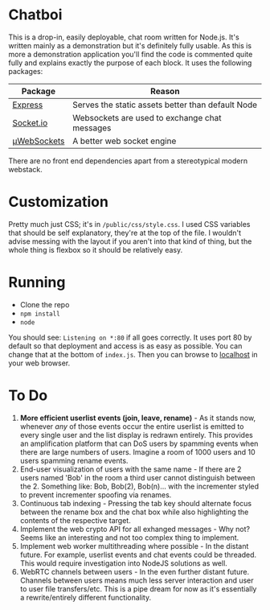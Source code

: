# Chatboi
This is a drop-in, easily deployable, chat room written for Node.js. It's written mainly as a demonstration but it's definitely fully usable. As this is more a demonstration application you'll find the code is commented quite fully and explains exactly the purpose of each block. It uses the following packages:

Package|Reason
---|---
[Express](http://expressjs.com/)|Serves the static assets better than default Node
[Socket.io](http://socket.io/)|Websockets are used to exchange chat messages
[µWebSockets](https://github.com/uWebSockets/uWebSockets)|A better web socket engine

There are no front end dependencies apart from a stereotypical modern webstack.

# Customization
Pretty much just CSS; it's in `/public/css/style.css`. I used CSS variables that should be self explanatory, they're at the top of the file. I wouldn't advise messing with the layout if you aren't into that kind of thing, but the whole thing is flexbox so it should be relatively easy.

# Running
- Clone the repo
- `npm install`
- `node`

You should see: `Listening on *:80` if all goes correctly. It uses port 80 by default so that deployment and access is as easy as possible. You can change that at the bottom of `index.js`. Then you can browse to [localhost](http://localhost) in your web browser.

# To Do
1. **More efficient userlist events (join, leave, rename)** - As it stands now, whenever *any* of those events occur the entire userlist is emitted to every single user and the list display is redrawn entirely. This provides an amplification platform that can DoS users by spamming events when there are large numbers of users. Imagine a room of 1000 users and 10 users spamming rename events.
2. End-user visualization of users with the same name - If there are 2 users named 'Bob' in the room a third user cannot distinguish between the 2. Something like: Bob, Bob(2), Bob(n)... with the incrementer styled to prevent incrementer spoofing via renames.
3. Continuous tab indexing - Pressing the tab key should alternate focus between the rename box and the chat box while also highlighting the contents of the respective target.
4. Implement the web crypto API for all exhanged messages - Why not? Seems like an interesting and not too complex thing to implement.
5. Implement web worker multithreading where possible - In the distant future. For example, userlist events and chat events could be threaded. This would require investigation into NodeJS solutions as well.
6. WebRTC channels between users - In the even further distant future. Channels between users means much less server interaction and user to user file transfers/etc. This is a pipe dream for now as it's essentially a rewrite/entirely different functionality. 